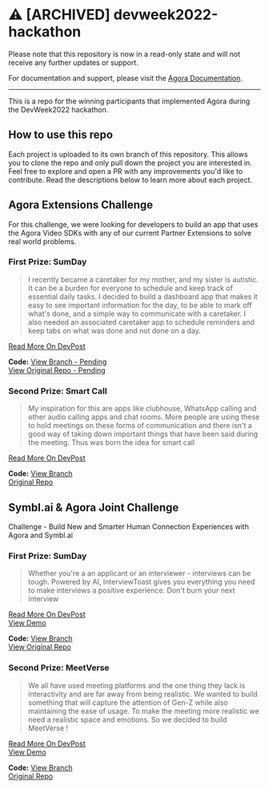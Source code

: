 # ⚠️ [ARCHIVED] devweek2022-hackathon

Please note that this repository is now in a read-only state and will not receive any further updates or support.

For documentation and support, please visit the [Agora Documentation](https://docs.agora.io/en/).

--- 
This is a repo for the winning participants that implemented Agora during the DevWeek2022 hackathon.

## How to use this repo
Each project is uploaded to its own branch of this repository. This allows you to clone the repo and only pull down the project you are interested in. Feel free to explore and open a PR with any improvements you'd like to contribute. Read the descriptions below to learn more about each project.

## Agora Extensions Challenge
For this challenge, we were looking for developers to build an app that uses the Agora Video SDKs with any of our current Partner Extensions to solve real world problems. 
  
### First Prize: SumDay
> I recently became a caretaker for my mother, and my sister is autistic. It can be a burden for everyone to schedule and keep track of essential daily tasks. I decided to build a dashboard app that makes it easy to see important information for the day, to be able to mark off what's done, and a simple way to communicate with a caretaker. I also needed an associated caretaker app to schedule reminders and keep tabs on what was done and not done on a day.
  
[Read More On DevPost](https://devpost.com/software/sumday)  
  
**Code:** [View Branch - Pending](#)  
[View Original Repo - Pending](#)  

### Second Prize: Smart Call
> My inspiration for this are apps like clubhouse, WhatsApp calling and other audio calling apps and chat rooms. More people are using these to hold meetings on these forms of communication and there isn't a good way of taking down important things that have been said during the meeting. Thus was born the idea for smart call  
  
[Read More On DevPost](https://devpost.com/software/smart-call)  
  
**Code:** [View Branch](https://github.com/AgoraIO-Community/devweek2022-hackathon/tree/smart-call)  
[Original Repo](https://github.com/kachaMukabe/smart-call)  

## Symbl.ai & Agora Joint Challenge
Challenge - Build New and Smarter Human Connection Experiences with Agora and Symbl.ai  
    
### First Prize: SumDay
> Whether you're a an applicant or an interviewer - interviews can be tough. Powered by AI, InterviewToast gives you everything you need to make interviews a positive experience. Don't burn your next interview
  
[Read More On DevPost](https://devpost.com/software/draft-submission-dzl5pn)  
[View Demo](https://interviewtoast.com/)  
  
**Code:** [View Branch](https://github.com/AgoraIO-Community/devweek2022-hackathon/tree/interviewtoast)  
[View Original Repo](https://github.com/yp717/interviewtoast)  

### Second Prize: MeetVerse
> We all have used meeting platforms and the one thing they lack is interactivity and are far away from being realistic. We wanted to build something that will capture the attention of Gen-Z while also maintaining the ease of usage. To make the meeting more realistic we need a realistic space and emotions. So we decided to build MeetVerse !
  
[Read More On DevPost](https://devpost.com/software/meetverse-mv17no)  
[View Demo](https://meetverse.b-cdn.net/)  
  
**Code:** [View Branch](https://github.com/AgoraIO-Community/devweek2022-hackathon/tree/meetverse)  
[Original Repo](https://github.com/ssd39/MeetVerse)  
